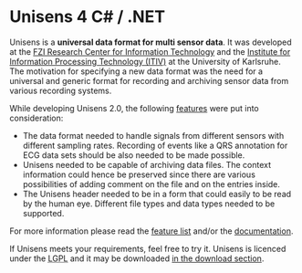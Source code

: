 # Unisens 4 C# / .NET

Unisens is a **universal data format for multi sensor data**. It was developed at the [FZI Research Center for Information Technology](http://www.fzi.de/ess) and the
[Institute for Information Processing Technology (ITIV)](http://www.itiv.kit.edu) at the University of Karlsruhe. The motivation for specifying a
new data format was the need for a universal and generic format for recording and archiving sensor data from various recording systems.

While developing Unisens 2.0, the following [features](features.php) were put into consideration:

*   The data format needed to handle signals from different sensors with different sampling rates. Recording of events like a QRS annotation for ECG data sets should be also needed to be made possible.
*   Unisens needed to be capable of archiving data files. The context information could hence be preserved since there are various possibilities of adding comment on the
file and on the entries inside.
*   The Unisens header needed to be in a form that could easily to be read by the human eye. Different file types and  data types needed to be supported.

For more information please read the [feature list](features.php) and/or the
[documentation](documentation).

If Unisens meets your requirements, feel free to try it. Unisens is licenced under
the <acronym title="GNU Lesser General Public Licence">LGPL</acronym> and it may be downloaded [in the download section](downloads.php).

